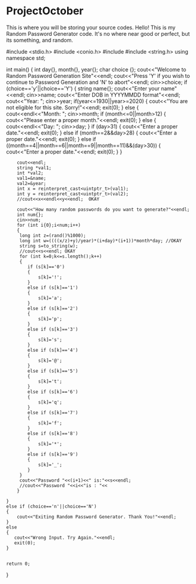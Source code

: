 # ProjectOctober
This is where you will be storing your source codes. 
Hello! This is my Random Password Generator code. It's no where near good or perfect, but its something, and random.

#include <stdio.h>
#include <conio.h>
#include <iostream>
#include <string.h>
using namespace std;


int main()
{
    int day{}, month{}, year{};
    char choice {};
	cout<<"Welcome to Random Password Generation Site"<<endl;
    cout<<"Press 'Y' if you wish to continue to Password Generation and 'N' to abort"<<endl;
    cin>>choice;
    if (choice=='y'||choice=='Y')
    {
        string name{};
        cout<<"Enter your name"<<endl;
        cin>>name;
        cout<<"Enter DOB in YYYYMMDD format"<<endl;
        cout<<"Year: ";
        cin>>year;
        if(year<=1930||year>=2020)
        {
            cout<<"You are not eligible for this site. Sorry!"<<endl;
            exit(0);
        }
        else
         {
           cout<<endl<<"Month: ";
           cin>>month;
           if (month<=0||month>12)
            {
            cout<<"Please enter a proper month."<<endl;
            exit(0);
            }
           else
           {
            cout<<endl<<"Day: ";
            cin>>day;
           }
           if (day>31)
           {
               cout<<"Enter a proper date."<<endl;
               exit(0);
           }
           else if (month==2&&day>28)
           {
               cout<<"Enter a proper date."<<endl;
               exit(0);
           }
           else if ((month==4||month==6||month==9||month==11)&&(day>30))
           {
               cout<<"Enter a proper date."<<endl;
               exit(0);
           }
         }
           
           
           
           
           
        cout<<endl;
        string *val1;
        int *val2;
        val1=&name;
        val2=&year;
        int x = reinterpret_cast<uintptr_t>(val1);
        int y = reinterpret_cast<uintptr_t>(val2);
        //cout<<x<<endl<<y<<endl;  OKAY
        
        cout<<"How many random passwords do you want to generate?"<<endl;
        int num{};
        cin>>num;
        for (int i{0};i<num;i++)
        {
         long int z=(rand()%1000);
         long int w=((((x/z)+y)/year)*(i+day)*(i+1))*month*day; //OKAY
         string s=to_string(w);
         //cout<<s<<endl; OKAY
         for (int k=0;k<=s.length();k++)
         {
            if (s[k]=='0')
            {
                s[k]='!';
            } 
            else if (s[k]=='1')
            {
                s[k]='a';
            }
            else if (s[k]=='2')
            {
                s[k]='p';
            }
            else if (s[k]=='3')
            {
                s[k]='s';
            }
            else if (s[k]=='4')
            {
                s[k]='@';
            }
            else if (s[k]=='5')
            {
                s[k]='t';
            }
            else if (s[k]=='6')
            {
                s[k]='q';
            }
            else if (s[k]=='7')
            {
                s[k]='f';
            }
            else if (s[k]=='8')
            {
                s[k]='*';
            }
            else if (s[k]=='9')
            {
                s[k]='_';
            }
         }
         cout<<"Password "<<(i+1)<<" is:"<<s<<endl;
         //cout<<"Password "<<i<<"is : "<< 
        }
        
    }
    else if (choice=='n'||choice=='N')
    {
        cout<<"Exiting Random Password Generator. Thank You!"<<endl;
    }
    else
    {
       cout<<"Wrong Input. Try Again."<<endl;
       exit(0); 
    }

    
	return 0;
}
